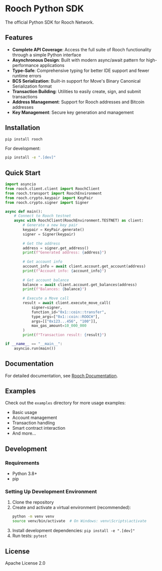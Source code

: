# Rooch Python SDK

The official Python SDK for Rooch Network.

## Features

- **Complete API Coverage**: Access the full suite of Rooch functionality through a simple Python interface
- **Asynchronous Design**: Built with modern async/await pattern for high-performance applications
- **Type-Safe**: Comprehensive typing for better IDE support and fewer runtime errors
- **BCS Serialization**: Built-in support for Move's Binary Canonical Serialization format
- **Transaction Building**: Utilities to easily create, sign, and submit transactions
- **Address Management**: Support for Rooch addresses and Bitcoin addresses
- **Key Management**: Secure key generation and management

## Installation

```bash
pip install rooch
```

For development:

```bash
pip install -e ".[dev]"
```

## Quick Start

```python
import asyncio
from rooch.client.client import RoochClient
from rooch.transport import RoochEnvironment
from rooch.crypto.keypair import KeyPair
from rooch.crypto.signer import Signer

async def main():
    # Connect to Rooch testnet
    async with RoochClient(RoochEnvironment.TESTNET) as client:
        # Generate a new key pair
        keypair = KeyPair.generate()
        signer = Signer(keypair)
        
        # Get the address
        address = signer.get_address()
        print(f"Generated address: {address}")
        
        # Get account info
        account_info = await client.account.get_account(address)
        print(f"Account info: {account_info}")
        
        # Get account balance
        balance = await client.account.get_balances(address)
        print(f"Balances: {balance}")
        
        # Execute a Move call
        result = await client.execute_move_call(
            signer=signer,
            function_id="0x1::coin::transfer",
            type_args=["0x1::coin::ROOCH"],
            args=[["0x123...456", "100"]],
            max_gas_amount=10_000_000
        )
        print(f"Transaction result: {result}")

if __name__ == "__main__":
    asyncio.run(main())
```

## Documentation

For detailed documentation, see [Rooch Documentation](https://rooch.network/docs).

## Examples

Check out the `examples` directory for more usage examples:

- Basic usage
- Account management
- Transaction handling
- Smart contract interaction
- And more...

## Development

### Requirements

- Python 3.8+
- pip

### Setting Up Development Environment

1. Clone the repository
2. Create and activate a virtual environment (recommended):
   ```bash
   python -m venv venv
   source venv/bin/activate  # On Windows: venv\Scripts\activate
   ```
3. Install development dependencies: `pip install -e ".[dev]"`
4. Run tests: `pytest`

## License

Apache License 2.0
